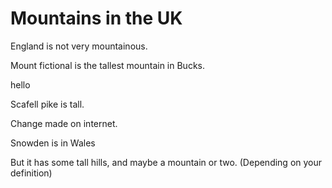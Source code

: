 Mountains in the UK
===================

England is not very mountainous.

Mount fictional is the tallest mountain in Bucks.

hello

Scafell pike is tall.

Change made on internet.

Snowden is in Wales

But it has some tall hills,
and maybe a mountain or two.
(Depending on your definition)
